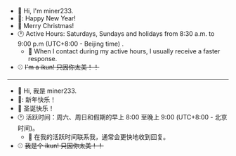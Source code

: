 - 👋 Hi, I'm miner233.
- 🎉: Happy New Year!
- 🎄 Merry Christmas!
- 🕐 Active Hours: Saturdays, Sundays and holidays from 8:30 a.m. to 9:00 p.m (UTC+8:00 - Beijing time) .
  - 📢 When I contact during my active hours, I usually receive a faster response.
- ⚾ ~~I'm a ikun! 只因你太美！！~~

***

- 👋 Hi, 我是 miner233.
- 🎉: 新年快乐！
- 🎄 圣诞快乐！
- 🕐 活跃时间：周六、周日和假期的早上 8:00 至晚上 9:00 (UTC+8:00 - 北京时间)。
  - 📢 在我的活跃时间联系我，通常会更快地收到回复。
- ⚾ ~~我是个 ikun! 只因你太美！！~~
